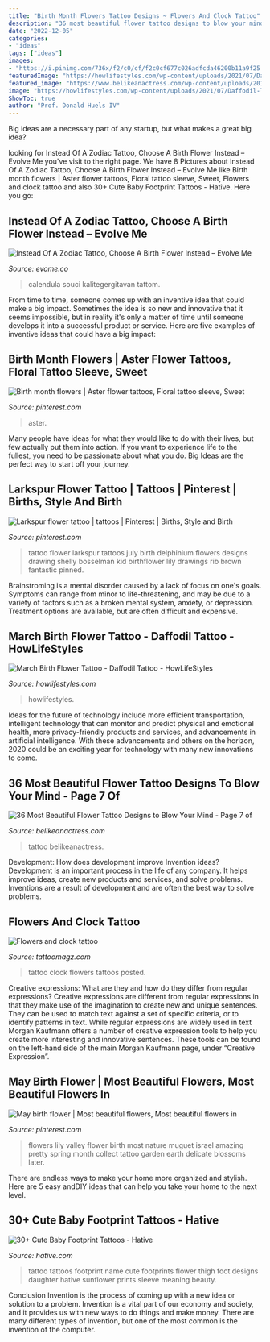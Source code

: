 ```yaml
---
title: "Birth Month Flowers Tattoo Designs ~ Flowers And Clock Tattoo"
description: "36 most beautiful flower tattoo designs to blow your mind"
date: "2022-12-05"
categories:
- "ideas"
tags: ["ideas"]
images:
- "https://i.pinimg.com/736x/f2/c0/cf/f2c0cf677c026adfcda46200b11a9f25.jpg"
featuredImage: "https://howlifestyles.com/wp-content/uploads/2021/07/Daffodil-Tattoo-20210704.jpg"
featured_image: "https://www.belikeanactress.com/wp-content/uploads/2019/04/inna_b_49858515_380317282730016_68314852735637166_n.jpg"
image: "https://howlifestyles.com/wp-content/uploads/2021/07/Daffodil-Tattoo-20210704.jpg"
ShowToc: true
author: "Prof. Donald Huels IV"
---
```



Big ideas are a necessary part of any startup, but what makes a great big idea? 

	

		
looking for Instead Of A Zodiac Tattoo, Choose A Birth Flower Instead – Evolve Me you've visit to the right page. We have 8 Pictures about Instead Of A Zodiac Tattoo, Choose A Birth Flower Instead – Evolve Me like Birth month flowers | Aster flower tattoos, Floral tattoo sleeve, Sweet, Flowers and clock tattoo and also 30+ Cute Baby Footprint Tattoos - Hative. Here you go:
		
    
## Instead Of A Zodiac Tattoo, Choose A Birth Flower Instead – Evolve Me

<img loading=lazy src="http://evome.co/wp-content/uploads/2017/03/515f6ce3d55678dd092484618f7c54fd.jpg" onerror="this.onerror=null;this.src='https://tse2.mm.bing.net/th?id=OIP.mnrit-gOrS6wfb-yJLhExQHaKe&amp;pid=15.1';" alt="Instead Of A Zodiac Tattoo, Choose A Birth Flower Instead – Evolve Me">

_Source: evome.co_

>calendula souci kalitegergitavan tattom. 

	

From time to time, someone comes up with an inventive idea that could make a big impact. Sometimes the idea is so new and innovative that it seems impossible, but in reality it's only a matter of time until someone develops it into a successful product or service. Here are five examples of inventive ideas that could have a big impact: 

    
## Birth Month Flowers | Aster Flower Tattoos, Floral Tattoo Sleeve, Sweet

<img loading=lazy src="https://i.pinimg.com/736x/f2/c0/cf/f2c0cf677c026adfcda46200b11a9f25.jpg" onerror="this.onerror=null;this.src='https://tse1.mm.bing.net/th?id=OIP.69Em68qGAOwulIODEssDiQHaJ3&amp;pid=15.1';" alt="Birth month flowers | Aster flower tattoos, Floral tattoo sleeve, Sweet">

_Source: pinterest.com_

>aster. 

	

Many people have ideas for what they would like to do with their lives, but few actually put them into action. If you want to experience life to the fullest, you need to be passionate about what you do. Big Ideas are the perfect way to start off your journey.

    
## Larkspur Flower Tattoo | Tattoos | Pinterest | Births, Style And Birth

<img loading=lazy src="https://s-media-cache-ak0.pinimg.com/736x/a4/ae/1c/a4ae1ca41f6264fe4e25ce45e9a32b0e.jpg" onerror="this.onerror=null;this.src='https://tse3.mm.bing.net/th?id=OIP.dMt02N2C7dfW-FLSFi3QNgHaGy&amp;pid=15.1';" alt="Larkspur flower tattoo | tattoos | Pinterest | Births, Style and Birth">

_Source: pinterest.com_

>tattoo flower larkspur tattoos july birth delphinium flowers designs drawing shelly bosselman kid birthflower lily drawings rib brown fantastic pinned. 

	

Brainstroming is a mental disorder caused by a lack of focus on one's goals. Symptoms can range from minor to life-threatening, and may be due to a variety of factors such as a broken mental system, anxiety, or depression. Treatment options are available, but are often difficult and expensive.

    
## March Birth Flower Tattoo - Daffodil Tattoo - HowLifeStyles

<img loading=lazy src="https://howlifestyles.com/wp-content/uploads/2021/07/Daffodil-Tattoo-20210704.jpg" onerror="this.onerror=null;this.src='https://tse2.mm.bing.net/th?id=OIP.8dvg-mMoD7MwygVd8fYFogHaDt&amp;pid=15.1';" alt="March Birth Flower Tattoo - Daffodil Tattoo - HowLifeStyles">

_Source: howlifestyles.com_

>howlifestyles. 

	

Ideas for the future of technology include more efficient transportation, intelligent technology that can monitor and predict physical and emotional health, more privacy-friendly products and services, and advancements in artificial intelligence. With these advancements and others on the horizon, 2020 could be an exciting year for technology with many new innovations to come.

    
## 36 Most Beautiful Flower Tattoo Designs To Blow Your Mind - Page 7 Of

<img loading=lazy src="https://www.belikeanactress.com/wp-content/uploads/2019/04/inna_b_49858515_380317282730016_68314852735637166_n.jpg" onerror="this.onerror=null;this.src='https://tse3.mm.bing.net/th?id=OIP.Gh0WoBDwEvcLVWBoq7LY4wHaLJ&amp;pid=15.1';" alt="36 Most Beautiful Flower Tattoo Designs to Blow Your Mind - Page 7 of">

_Source: belikeanactress.com_

>tattoo belikeanactress. 

	

Development: How does development improve Invention ideas?
Development is an important process in the life of any company. It helps improve ideas, create new products and services, and solve problems. Inventions are a result of development and are often the best way to solve problems.

    
## Flowers And Clock Tattoo

<img loading=lazy src="http://tattoomagz.com/wp-content/uploads/2014/04/Flowers-and-clock-tattoo-675x900.jpg" onerror="this.onerror=null;this.src='https://tse1.mm.bing.net/th?id=OIP.Dz2Xai2wEVR9IzaKKxHWPgHaJ4&amp;pid=15.1';" alt="Flowers and clock tattoo">

_Source: tattoomagz.com_

>tattoo clock flowers tattoos posted. 

	

Creative expressions: What are they and how do they differ from regular expressions?
Creative expressions are different from regular expressions in that they make use of the imagination to create new and unique sentences. They can be used to match text against a set of specific criteria, or to identify patterns in text.
While regular expressions are widely used in text Morgan Kaufmann offers a number of creative expression tools to help you create more interesting and innovative sentences. These tools can be found on the left-hand side of the main Morgan Kaufmann page, under “Creative Expression”.

    
## May Birth Flower | Most Beautiful Flowers, Most Beautiful Flowers In

<img loading=lazy src="https://i.pinimg.com/736x/b5/44/b7/b544b7f1fe207cfc96b85b9d1dcd594a--may-birth-flowers-birth-flower-tattoo-ideas.jpg" onerror="this.onerror=null;this.src='https://tse3.mm.bing.net/th?id=OIP.7gSaXNbTn5_pYtQT_3XL-AHaLH&amp;pid=15.1';" alt="May birth flower | Most beautiful flowers, Most beautiful flowers in">

_Source: pinterest.com_

>flowers lily valley flower birth most nature muguet israel amazing pretty spring month collect tattoo garden earth delicate blossoms later. 

	

There are endless ways to make your home more organized and stylish. Here are 5 easy andDIY ideas that can help you take your home to the next level.

    
## 30+ Cute Baby Footprint Tattoos - Hative

<img loading=lazy src="https://hative.com/wp-content/uploads/2014/03/baby-footprint-tattoos/14-flower-baby-footprints-thigh.jpg" onerror="this.onerror=null;this.src='https://tse4.mm.bing.net/th?id=OIP.n6UjaMPu0bOxiCt1oip_SAHaJ4&amp;pid=15.1';" alt="30+ Cute Baby Footprint Tattoos - Hative">

_Source: hative.com_

>tattoo tattoos footprint name cute footprints flower thigh foot designs daughter hative sunflower prints sleeve meaning beauty. 

	

Conclusion
Invention is the process of coming up with a new idea or solution to a problem. Invention is a vital part of our economy and society, and it provides us with new ways to do things and make money. There are many different types of invention, but one of the most common is the invention of the computer.

